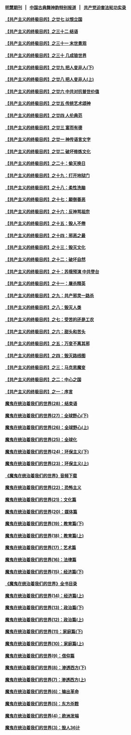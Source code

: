 #### [明慧期刊](https://github.com/gfw-breaker/mh-qikan) &nbsp;&nbsp;|&nbsp;&nbsp; [中国古典舞神韵特别报道](https://github.com/gfw-breaker/mh-news/blob/master/shenyun.md?t=07111435) &nbsp;&nbsp;|&nbsp;&nbsp; [共产党迫害法轮功实录](https://github.com/gfw-breaker/mh-news/blob/master/README.md?t=07111435)  

#### [【共产主义的终极目的】之廿七 以恨立国](../pages/nsc422/n11336944.md?t=07111435) 

#### [【共产主义的终极目的】之三十二 结语](../pages/nsc422/n11360535.md?t=07111435) 

#### [【共产主义的终极目的】之三十一 末世景观](../pages/nsc422/n11351129.md?t=07111435) 

#### [【共产主义的终极目的】之三十 几成狼世界](../pages/nsc422/n11348280.md?t=07111435) 

#### [【共产主义的终极目的】之廿九 把人变非人(下)](../pages/nsc422/n11344140.md?t=07111435) 

#### [【共产主义的终极目的】之廿八 把人变非人(上)](../pages/nsc422/n11340492.md?t=07111435) 

#### [【共产主义的终极目的】之廿六 中共对抗普世价值](../pages/nsc422/n11324785.md?t=07111435) 

#### [【共产主义的终极目的】之廿五 传统艺术颂神](../pages/nsc422/n11296396.md?t=07111435) 

#### [【共产主义的终极目的】之廿四 人伦典范](../pages/nsc422/n11296397.md?t=07111435) 

#### [【共产主义的终极目的】之廿三 富而有德](../pages/nsc422/n11283598.md?t=07111435) 

#### [【共产主义的终极目的】之廿一 神传语言文字](../pages/nsc422/n11263265.md?t=07111435) 

#### [【共产主义的终极目的】之廿二 破坏修炼文化](../pages/nsc422/n11245728.md?t=07111435) 

#### [【共产主义的终极目的】之二十：偷天换日](../pages/nsc422/n11238846.md?t=07111435) 

#### [【共产主义的终极目的】之十九：打开地狱门](../pages/nsc422/n11206376.md?t=07111435) 

#### [【共产主义的终极目的】之十八：柔性洗脑](../pages/nsc422/n11199994.md?t=07111435) 

#### [【共产主义的终极目的】之十七：颠倒善恶](../pages/nsc422/n11179782.md?t=07111435) 

#### [【共产主义的终极目的】之十六：反神骂祖宗](../pages/nsc422/n11166798.md?t=07111435) 

#### [【共产主义的终极目的】之十五：毁人不倦](../pages/nsc422/n11166792.md?t=07111435) 

#### [【共产主义的终极目的】之十四：邪恶之最](../pages/nsc422/n11150249.md?t=07111435) 

#### [【共产主义的终极目的】之十三：毁灭文化](../pages/nsc422/n11135227.md?t=07111435) 

#### [【共产主义的终极目的】之十二：破坏自然](../pages/nsc422/n11135214.md?t=07111435) 

#### [【共产主义的终极目的】之十：苏俄预演 中共登台](../pages/nsc422/n11118424.md?t=07111435) 

#### [【共产主义的终极目的】之十一：屠杀精英](../pages/nsc422/n11118442.md?t=07111435) 

#### [【共产主义的终极目的】之九：共产邪灵一路杀](../pages/nsc422/n11114139.md?t=07111435) 

#### [【共产主义的终极目的】之八：毁灭人类](../pages/nsc422/n11108503.md?t=07111435) 

#### [【共产主义的终极目的】之七：受苦的还是工农](../pages/nsc422/n11101809.md?t=07111435) 

#### [【共产主义的终极目的】之六：甜头和苦头](../pages/nsc422/n11096971.md?t=07111435) 

#### [【共产主义的终极目的】之五：万变不离其邪](../pages/nsc422/n11091285.md?t=07111435) 

#### [【共产主义的终极目的】之四：毁灭路线图](../pages/nsc422/n11086284.md?t=07111435) 

#### [【共产主义的终极目的】之三：马克思魔变](../pages/nsc422/n11061941.md?t=07111435) 

#### [【共产主义的终极目的】之二：中心之国](../pages/nsc422/n11047728.md?t=07111435) 

#### [【共产主义的终极目的】之一：序言](../pages/nsc422/n11086077.md?t=07111435) 

#### [魔鬼在统治着我们的世界(28)：结束语](../pages/nsc422/n10936246.md?t=07111435) 

#### [魔鬼在统治着我们的世界(27)：全球野心(下)](../pages/nsc422/n10928319.md?t=07111435) 

#### [魔鬼在统治着我们的世界(26)：全球野心(上)](../pages/nsc422/n10900318.md?t=07111435) 

#### [魔鬼在统治着我们的世界(25)：全球化](../pages/nsc422/n10788205.md?t=07111435) 

#### [魔鬼在统治着我们的世界(24)：环保主义(下)](../pages/nsc422/n10695307.md?t=07111435) 

#### [魔鬼在统治着我们的世界(23)：环保主义(上)](../pages/nsc422/n10688613.md?t=07111435) 

#### [《魔鬼在统治着我们的世界》音频下载](../pages/nsc422/n10635553.md?t=07111435) 

#### [魔鬼在统治着我们的世界(22)：恐怖主义](../pages/nsc422/n10614727.md?t=07111435) 

#### [魔鬼在统治着我们的世界(21)：文化篇](../pages/nsc422/n10597706.md?t=07111435) 

#### [魔鬼在统治着我们的世界(20)：媒体篇](../pages/nsc422/n10586579.md?t=07111435) 

#### [魔鬼在统治着我们的世界(19)：教育篇(下)](../pages/nsc422/n10564808.md?t=07111435) 

#### [魔鬼在统治着我们的世界(18)：教育篇(上)](../pages/nsc422/n10526970.md?t=07111435) 

#### [魔鬼在统治着我们的世界(17)：艺术篇](../pages/nsc422/n10499093.md?t=07111435) 

#### [魔鬼在统治着我们的世界(16)：法律篇](../pages/nsc422/n10485969.md?t=07111435) 

#### [魔鬼在统治着我们的世界(15)：经济篇(下)](../pages/nsc422/n10469975.md?t=07111435) 

#### [《魔鬼在统治着我们的世界》全书目录](../pages/nsc422/n10464261.md?t=07111435) 

#### [魔鬼在统治着我们的世界(14)：经济篇(上)](../pages/nsc422/n10457370.md?t=07111435) 

#### [魔鬼在统治着我们的世界(13)：政治篇(下)](../pages/nsc422/n10448270.md?t=07111435) 

#### [魔鬼在统治着我们的世界(12)：政治篇(上)](../pages/nsc422/n10444576.md?t=07111435) 

#### [魔鬼在统治着我们的世界(11)：家庭篇(下)](../pages/nsc422/n10440961.md?t=07111435) 

#### [魔鬼在统治着我们的世界(10)：家庭篇(上)](../pages/nsc422/n10435448.md?t=07111435) 

#### [魔鬼在统治着我们的世界(9)：信仰篇](../pages/nsc422/n10432159.md?t=07111435) 

#### [魔鬼在统治着我们的世界(8)：渗透西方(下)](../pages/nsc422/n10429603.md?t=07111435) 

#### [魔鬼在统治着我们的世界(7)：渗透西方(上)](../pages/nsc422/n10426013.md?t=07111435) 

#### [魔鬼在统治着我们的世界(6)：输出革命](../pages/nsc422/n10421536.md?t=07111435) 

#### [魔鬼在统治着我们的世界(5)：东方杀戮](../pages/nsc422/n10417707.md?t=07111435) 

#### [魔鬼在统治着我们的世界(4)：欧洲发端](../pages/nsc422/n10414890.md?t=07111435) 

#### [魔鬼在统治着我们的世界(3)：毁人36计](../pages/nsc422/n10411583.md?t=07111435) 


